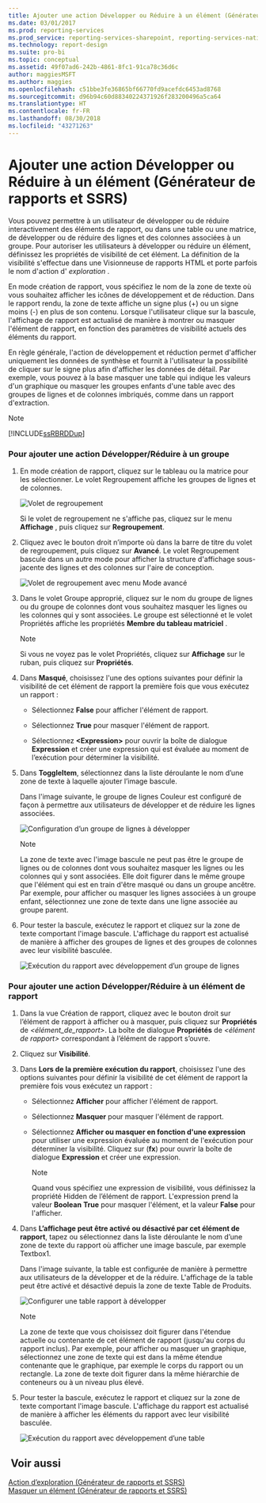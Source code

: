 ```yaml
---
title: Ajouter une action Développer ou Réduire à un élément (Générateur de rapports et SSRS) | Microsoft Docs
ms.date: 03/01/2017
ms.prod: reporting-services
ms.prod_service: reporting-services-sharepoint, reporting-services-native
ms.technology: report-design
ms.suite: pro-bi
ms.topic: conceptual
ms.assetid: 49f07ad6-242b-4861-8fc1-91ca78c36d6c
author: maggiesMSFT
ms.author: maggies
ms.openlocfilehash: c51bbe3fe36865bf66770fd9acefdc6453ad8768
ms.sourcegitcommit: d96b94c60d88340224371926f283200496a5ca64
ms.translationtype: HT
ms.contentlocale: fr-FR
ms.lasthandoff: 08/30/2018
ms.locfileid: "43271263"
---
```

# <a name="add-an-expand-or-collapse-action-to-an-item-report-builder-and-ssrs"></a>Ajouter une action Développer ou Réduire à un élément (Générateur de rapports et SSRS)
  Vous pouvez permettre à un utilisateur de développer ou de réduire interactivement des éléments de rapport, ou dans une table ou une matrice, de développer ou de réduire des lignes et des colonnes associées à un groupe. Pour autoriser les utilisateurs à développer ou réduire un élément, définissez les propriétés de visibilité de cet élément. La définition de la visibilité s'effectue dans une Visionneuse de rapports HTML et porte parfois le nom d'action d' *exploration* .  
  
 En mode création de rapport, vous spécifiez le nom de la zone de texte où vous souhaitez afficher les icônes de développement et de réduction. Dans le rapport rendu, la zone de texte affiche un signe plus (+) ou un signe moins (-) en plus de son contenu. Lorsque l'utilisateur clique sur la bascule, l'affichage de rapport est actualisé de manière à montrer ou masquer l'élément de rapport, en fonction des paramètres de visibilité actuels des éléments du rapport.  
  
 En règle générale, l'action de développement et réduction permet d'afficher uniquement les données de synthèse et fournit à l'utilisateur la possibilité de cliquer sur le signe plus afin d'afficher les données de détail. Par exemple, vous pouvez à la base masquer une table qui indique les valeurs d'un graphique ou masquer les groupes enfants d'une table avec des groupes de lignes et de colonnes imbriqués, comme dans un rapport d'extraction.  
  
> [!NOTE]  
>  [!INCLUDE[ssRBRDDup](../../includes/ssrbrddup-md.md)]  
  
### <a name="to-add-expand-and-collapse-action-to-a-group"></a>Pour ajouter une action Développer/Réduire à un groupe  
  
1.  En mode création de rapport, cliquez sur le tableau ou la matrice pour les sélectionner. Le volet Regroupement affiche les groupes de lignes et de colonnes.  
  
     ![Volet de regroupement](../../reporting-services/report-design/media/groupingpane.png "Volet de regroupement")  
  
     Si le volet de regroupement ne s'affiche pas, cliquez sur le menu **Affichage** , puis cliquez sur **Regroupement**.  
  
2.  Cliquez avec le bouton droit n’importe où dans la barre de titre du volet de regroupement, puis cliquez sur **Avancé**. Le volet Regroupement bascule dans un autre mode pour afficher la structure d'affichage sous-jacente des lignes et des colonnes sur l'aire de conception.  
  
     ![Volet de regroupement avec menu Mode avancé](../../reporting-services/report-design/media/groupingpane-advancedmode.png "Volet de regroupement avec menu Mode avancé")  
  
3.  Dans le volet Groupe approprié, cliquez sur le nom du groupe de lignes ou du groupe de colonnes dont vous souhaitez masquer les lignes ou les colonnes qui y sont associées. Le groupe est sélectionné et le volet Propriétés affiche les propriétés **Membre du tableau matriciel** .  
  
    > [!NOTE]  
    >  Si vous ne voyez pas le volet Propriétés, cliquez sur **Affichage** sur le ruban, puis cliquez sur **Propriétés**.  
  
4.  Dans **Masqué**, choisissez l'une des options suivantes pour définir la visibilité de cet élément de rapport la première fois que vous exécutez un rapport :  
  
    -   Sélectionnez **False** pour afficher l'élément de rapport.  
  
    -   Sélectionnez **True** pour masquer l'élément de rapport.  
  
    -   Sélectionnez **\<Expression>** pour ouvrir la boîte de dialogue **Expression** et créer une expression qui est évaluée au moment de l’exécution pour déterminer la visibilité.  
  
5.  Dans **ToggleItem**, sélectionnez dans la liste déroulante le nom d’une zone de texte à laquelle ajouter l’image bascule.  
  
     Dans l'image suivante, le groupe de lignes Couleur est configuré de façon à permettre aux utilisateurs de développer et de réduire les lignes associées.  
  
     ![Configuration d’un groupe de lignes à développer](../../reporting-services/report-design/media/expandcollapse-confighiddentoggleitemwithnumbers.png "Configuration d’un groupe de lignes à développer")  
  
    > [!NOTE]  
    >  La zone de texte avec l'image bascule ne peut pas être le groupe de lignes ou de colonnes dont vous souhaitez masquer les lignes ou les colonnes qui y sont associées. Elle doit figurer dans le même groupe que l'élément qui est en train d'être masqué ou dans un groupe ancêtre. Par exemple, pour afficher ou masquer les lignes associées à un groupe enfant, sélectionnez une zone de texte dans une ligne associée au groupe parent.  
  
6.  Pour tester la bascule, exécutez le rapport et cliquez sur la zone de texte comportant l'image bascule. L'affichage du rapport est actualisé de manière à afficher des groupes de lignes et des groupes de colonnes avec leur visibilité basculée.  
  
     ![Exécution du rapport avec développement d’un groupe de lignes](../../reporting-services/report-design/media/expandcollapse-runreport-rowgroup.png "Exécution du rapport avec développement d’un groupe de lignes")  
  
### <a name="to-add-expand-and-collapse-action-to-a-report-item"></a>Pour ajouter une action Développer/Réduire à un élément de rapport  
  
1.  Dans la vue Création de rapport, cliquez avec le bouton droit sur l’élément de rapport à afficher ou à masquer, puis cliquez sur **Propriétés** de *\<élément_de_rapport>*. La boîte de dialogue **Propriétés** de *\<élément de rapport>* correspondant à l’élément de rapport s’ouvre.  
  
2.  Cliquez sur **Visibilité**.  
  
3.  Dans **Lors de la première exécution du rapport**, choisissez l'une des options suivantes pour définir la visibilité de cet élément de rapport la première fois vous exécutez un rapport :  
  
    -   Sélectionnez **Afficher** pour afficher l'élément de rapport.  
  
    -   Sélectionnez **Masquer** pour masquer l'élément de rapport.  
  
    -   Sélectionnez **Afficher ou masquer en fonction d'une expression** pour utiliser une expression évaluée au moment de l'exécution pour déterminer la visibilité. Cliquez sur (**fx**) pour ouvrir la boîte de dialogue **Expression** et créer une expression.  
  
        > [!NOTE]  
        >  Quand vous spécifiez une expression de visibilité, vous définissez la propriété Hidden de l’élément de rapport. L'expression prend la valeur **Boolean** **True** pour masquer l'élément, et la valeur **False** pour l'afficher.  
  
4.  Dans **L’affichage peut être activé ou désactivé par cet élément de rapport**, tapez ou sélectionnez dans la liste déroulante le nom d’une zone de texte du rapport où afficher une image bascule, par exemple Textbox1.  
  
     Dans l'image suivante, la table est configurée de manière à permettre aux utilisateurs de la développer et de la réduire. L'affichage de la table peut être activé et désactivé depuis la zone de texte Table de Produits.  
  
     ![Configurer une table rapport à développer](../../reporting-services/report-design/media/expandcollapse-reporttable.png "Configurer une table rapport à développer")  
  
    > [!NOTE]  
    >  La zone de texte que vous choisissez doit figurer dans l'étendue actuelle ou contenante de cet élément de rapport (jusqu'au corps du rapport inclus). Par exemple, pour afficher ou masquer un graphique, sélectionnez une zone de texte qui est dans la même étendue contenante que le graphique, par exemple le corps du rapport ou un rectangle. La zone de texte doit figurer dans la même hiérarchie de conteneurs ou à un niveau plus élevé.  
  
5.  Pour tester la bascule, exécutez le rapport et cliquez sur la zone de texte comportant l'image bascule. L'affichage du rapport est actualisé de manière à afficher les éléments du rapport avec leur visibilité basculée.  
  
     ![Exécution du rapport avec développement d’une table](../../reporting-services/report-design/media/expandcollapse-runreport-reporttable.png "Rapport en cours d’exécution avec développement d’une table")  
  
## <a name="see-also"></a> Voir aussi  
 [Action d’exploration &#40;Générateur de rapports et SSRS&#41;](../../reporting-services/report-design/drilldown-action-report-builder-and-ssrs.md)   
 [Masquer un élément &#40;Générateur de rapports et SSRS&#41;](../../reporting-services/report-builder/hide-an-item-report-builder-and-ssrs.md)  
  
  
